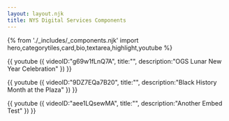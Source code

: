 ```yaml
---
layout: layout.njk
title: NYS Digital Services Components
---
```

{% from './_includes/_components.njk' import hero,categorytiles,card,bio,textarea,highlight,youtube  %}

<p class="text-xl" id="demo"></p>
<p class="text-xl" id="demo2"></p>
{{
    youtube ({
        videoID:"g69w1fLnQ7A",
        title:"",
        description:"OGS Lunar New Year Celebration"
    })
}}


{{
    youtube ({
        videoID:"9DZ7EQa7B20",
        title:"",
        description:"Black History Month at the Plaza"
    })
}}

{{
    youtube ({
        videoID:"aee1LQsewMA",
        title:"",
        description:"Another Embed Test"
    })
}}